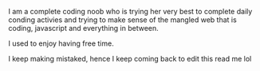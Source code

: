 I am a complete coding noob who is trying her very best to complete daily conding activies and trying to make sense of the mangled web that is coding, javascript and everything in between.

I used to enjoy having free time.

I keep making mistaked, hence I keep coming back to edit this read me lol